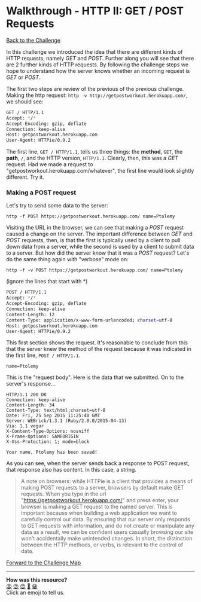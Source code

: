 # Walkthrough - HTTP II: GET / POST Requests

[Back to the Challenge](../http_verbs.md)

In this challenge we introduced the idea that there are different kinds of HTTP requests, namely *GET* and *POST*. Further along you will see that there are 2 further kinds of HTTP requests. By following the challenge steps we hope to understand how the server knows whether an incoming request is *GET* or *POST*.

The first two steps are review of the previous of the previous challenge. Making the http request: `http -v http://getpostworkout.herokuapp.com/`, we should see:

```sh
GET / HTTP/1.1
Accept: */*
Accept-Encoding: gzip, deflate
Connection: keep-alive
Host: getpostworkout.herokuapp.com
User-Agent: HTTPie/0.9.2
```

The first line, `GET / HTTP/1.1`, tells us three things: the **method**, `GET`, the **path**, `/`, and the HTTP version, `HTTP/1.1`. Clearly, then, this was a *GET* request. Had we made a request to "getpostworkout.herokuapp.com/whatever", the first line would look slightly different. Try it.

### Making a POST request

Let's try to send some data to the server:

`http -f POST https://getpostworkout.herokuapp.com/ name=Ptolemy`

Visiting the URL in the browser, we can see that making a *POST* request caused a change on the server. The important difference between *GET* and *POST* requests, then, is that the first is typically used by a client to pull down data from a server, while the second is used by a client to submit data to a server. But how did the server know that it was a *POST* request? Let's do the same thing again with "verbose" mode on:

`http -f -v POST https://getpostworkout.herokuapp.com/ name=Ptolemy`

(ignore the lines that start with \*)
```sh
POST / HTTP/1.1
Accept: */*
Accept-Encoding: gzip, deflate
Connection: keep-alive
Content-Length: 12
Content-Type: application/x-www-form-urlencoded; charset=utf-8
Host: getpostworkout.herokuapp.com
User-Agent: HTTPie/0.9.2
```
This first section shows the request. It's reasonable to conclude from this that the server knew the method of the request because it was indicated in the first line, `POST / HTTP/1.1`.
```
name=Ptolemy
```
This is the "request body". Here is the data that we submitted. On to the server's response...

```
HTTP/1.1 200 OK
Connection: keep-alive
Content-Length: 34
Content-Type: text/html;charset=utf-8
Date: Fri, 25 Sep 2015 11:25:40 GMT
Server: WEBrick/1.3.1 (Ruby/2.0.0/2015-04-13)
Via: 1.1 vegur
X-Content-Type-Options: nosniff
X-Frame-Options: SAMEORIGIN
X-Xss-Protection: 1; mode=block

Your name, Ptolemy has been saved!
```

As you can see, when the server sends back a response to POST request, that response also has content. In this case, a string.

> A note on browsers: while HTTPie is a client that provides a means of making POST requests to a server, browsers by default make GET requests. When you type in the url "https://getpostworkout.herokuapp.com/" and press enter, your browser is making a GET request to the named server. This is important because when building a web application we want to carefully control our data. By ensuring that our server only responds to GET requests with information, and do not create or manipulate any data as a result, we can be confident users casually browsing our site won't accidentally make unintended changes. In short, the distinction between the HTTP methods, or verbs, is relevant to the control of data.

[Forward to the Challenge Map](../README.md)

<!-- BEGIN GENERATED SECTION DO NOT EDIT -->

---

**How was this resource?**  
[😫](https://airtable.com/shrUJ3t7KLMqVRFKR?prefill_Repository=course&prefill_File=intro_to_the_web/walkthroughs/http_verbs.md&prefill_Sentiment=😫) [😕](https://airtable.com/shrUJ3t7KLMqVRFKR?prefill_Repository=course&prefill_File=intro_to_the_web/walkthroughs/http_verbs.md&prefill_Sentiment=😕) [😐](https://airtable.com/shrUJ3t7KLMqVRFKR?prefill_Repository=course&prefill_File=intro_to_the_web/walkthroughs/http_verbs.md&prefill_Sentiment=😐) [🙂](https://airtable.com/shrUJ3t7KLMqVRFKR?prefill_Repository=course&prefill_File=intro_to_the_web/walkthroughs/http_verbs.md&prefill_Sentiment=🙂) [😀](https://airtable.com/shrUJ3t7KLMqVRFKR?prefill_Repository=course&prefill_File=intro_to_the_web/walkthroughs/http_verbs.md&prefill_Sentiment=😀)  
Click an emoji to tell us.

<!-- END GENERATED SECTION DO NOT EDIT -->
